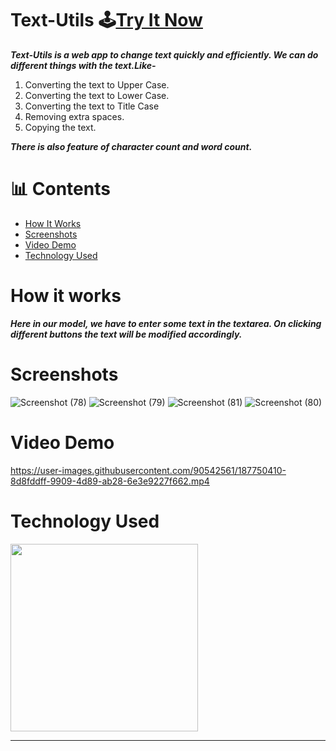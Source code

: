 # Text-Utils 🕹[Try It Now]()
**_Text-Utils is a web app to change text quickly and efficiently. We can do different things with the text.Like-_**
1. Converting the text to Upper Case.
2. Converting the text to Lower Case.
3. Converting the text to Title Case
4. Removing extra spaces.
5. Copying the text.

**_There is also feature of character count and word count._**
 

  # 📊 Contents
* [How It Works](#how-it-works)
* [Screenshots](#screenshots)
* [Video Demo](#video-demo)
* [Technology Used](#technology-used)

# How it works
**_Here in our model, we have to enter some text in the textarea. On clicking different buttons the text will be modified accordingly._**

# Screenshots
![Screenshot (78)](https://user-images.githubusercontent.com/90542561/187750553-289636bd-2e0c-4190-a875-cf38aee4eda3.png)
![Screenshot (79)](https://user-images.githubusercontent.com/90542561/187750637-ddad8099-c6eb-4b38-b24e-d6ca0bdc53ec.png)
![Screenshot (81)](https://user-images.githubusercontent.com/90542561/187750625-fba65d1c-1d1d-4712-8bf5-74dc73ad73f7.png)
![Screenshot (80)](https://user-images.githubusercontent.com/90542561/187750632-d86d4064-e0ea-46a4-963c-4655682aa45e.png)


# Video Demo
https://user-images.githubusercontent.com/90542561/187750410-8d8fddff-9909-4d89-ab28-6e3e9227f662.mp4
# Technology Used





<img src="https://user-images.githubusercontent.com/90542561/187751069-9f8d84cb-9a1c-4f1f-b8db-72748ac23212.png" width="300">





<hr>
